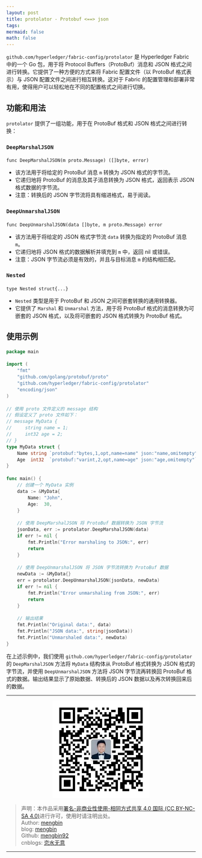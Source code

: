 ```yaml
---
layout: post
title: protolator - Protobuf <==> json
tags: 
mermaid: false
math: false
---  
```


`github.com/hyperledger/fabric-config/protolator` 是 Hyperledger Fabric 中的一个 Go 包，用于将 Protocol Buffers（ProtoBuf）消息和 JSON 格式之间进行转换。它提供了一种方便的方式来将 Fabric 配置文件（以 ProtoBuf 格式表示）与 JSON 配置文件之间进行相互转换。这对于 Fabric 的配置管理和部署非常有用，使得用户可以轻松地在不同的配置格式之间进行切换。

## 功能和用法

`protolator` 提供了一组功能，用于在 ProtoBuf 格式和 JSON 格式之间进行转换：

### `DeepMarshalJSON`

`func DeepMarshalJSON(m proto.Message) ([]byte, error)`

- 该方法用于将给定的 ProtoBuf 消息 `m` 转换为 JSON 格式的字节流。
- 它递归地将 ProtoBuf 的消息及其子消息转换为 JSON 格式，返回表示 JSON 格式数据的字节流。
- 注意：转换后的 JSON 字节流将具有缩进格式，易于阅读。

### `DeepUnmarshalJSON`

`func DeepUnmarshalJSON(data []byte, m proto.Message) error`

- 该方法用于将给定的 JSON 格式字节流 `data` 转换为指定的 ProtoBuf 消息 `m`。
- 它递归地将 JSON 格式的数据解析并填充到 `m` 中，返回 nil 或错误。
- 注意：JSON 字节流必须是有效的，并且与目标消息 `m` 的结构相匹配。

### `Nested`

`type Nested struct{...}`

- `Nested` 类型是用于 ProtoBuf 和 JSON 之间可嵌套转换的通用转换器。
- 它提供了 `Marshal` 和 `Unmarshal` 方法，用于将 ProtoBuf 格式的消息转换为可嵌套的 JSON 格式，以及将可嵌套的 JSON 格式转换为 ProtoBuf 格式。

## 使用示例

```go
package main

import (
	"fmt"
	"github.com/golang/protobuf/proto"
	"github.com/hyperledger/fabric-config/protolator"
	"encoding/json"
)

// 使用 proto 文件定义的 message 结构
// 假设定义了 proto 文件如下：
// message MyData {
//     string name = 1;
//     int32 age = 2;
// }
type MyData struct {
	Name string `protobuf:"bytes,1,opt,name=name" json:"name,omitempty"`
	Age  int32  `protobuf:"varint,2,opt,name=age" json:"age,omitempty"`
}

func main() {
	// 创建一个 MyData 实例
	data := &MyData{
		Name: "John",
		Age:  30,
	}

	// 使用 DeepMarshalJSON 将 ProtoBuf 数据转换为 JSON 字节流
	jsonData, err := protolator.DeepMarshalJSON(data)
	if err != nil {
		fmt.Println("Error marshaling to JSON:", err)
		return
	}

	// 使用 DeepUnmarshalJSON 将 JSON 字节流转换为 ProtoBuf 数据
	newData := &MyData{}
	err = protolator.DeepUnmarshalJSON(jsonData, newData)
	if err != nil {
		fmt.Println("Error unmarshaling from JSON:", err)
		return
	}

	// 输出结果
	fmt.Println("Original data:", data)
	fmt.Println("JSON data:", string(jsonData))
	fmt.Println("Unmarshaled data:", newData)
}
```

在上述示例中，我们使用 `github.com/hyperledger/fabric-config/protolator` 的 `DeepMarshalJSON` 方法将 `MyData` 结构体从 ProtoBuf 格式转换为 JSON 格式的字节流，并使用 `DeepUnmarshalJSON` 方法将 JSON 字节流再转换回 ProtoBuf 格式的数据。输出结果显示了原始数据、转换后的 JSON 数据以及再次转换回来后的数据。

---

<div align="center">
  <img src="../img/qrcode_wechat.jpg" alt="孟斯特">
</div>

> 声明：本作品采用[署名-非商业性使用-相同方式共享 4.0 国际 (CC BY-NC-SA 4.0)](https://creativecommons.org/licenses/by-nc-sa/4.0/deed.zh)进行许可，使用时请注明出处。  
> Author: [mengbin](mengbin1992@outlook.com)  
> blog: [mengbin](https://mengbin.top)  
> Github: [mengbin92](https://mengbin92.github.io/)  
> cnblogs: [恋水无意](https://www.cnblogs.com/lianshuiwuyi/)  

---
